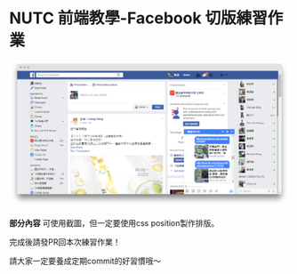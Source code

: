 # NUTC 前端教學-Facebook 切版練習作業

![](./assets/screenshot.png)

**部分內容** 可使用截圖，但一定要使用css position製作排版。

完成後請發PR回本次練習作業！

請大家一定要養成定期commit的好習慣哦～